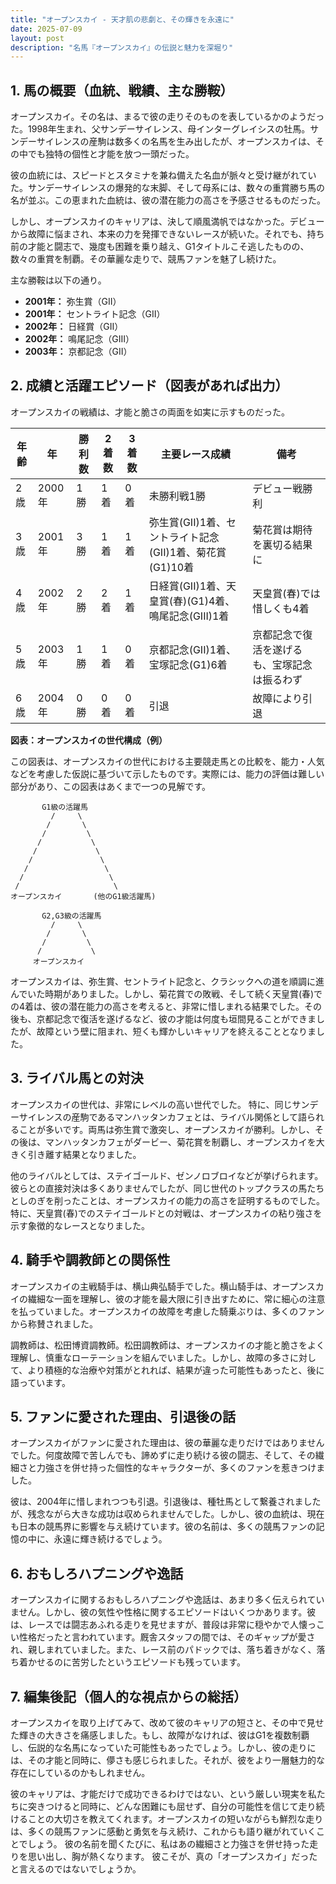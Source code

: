 ```yaml
---
title: "オープンスカイ - 天才肌の悲劇と、その輝きを永遠に"
date: 2025-07-09
layout: post
description: "名馬『オープンスカイ』の伝説と魅力を深堀り"
---
```


## 1. 馬の概要（血統、戦績、主な勝鞍）

オープンスカイ。その名は、まるで彼の走りそのものを表しているかのようだった。1998年生まれ、父サンデーサイレンス、母インターグレイシスの牡馬。サンデーサイレンスの産駒は数多くの名馬を生み出したが、オープンスカイは、その中でも独特の個性と才能を放つ一頭だった。

彼の血統には、スピードとスタミナを兼ね備えた名血が脈々と受け継がれていた。サンデーサイレンスの爆発的な末脚、そして母系には、数々の重賞勝ち馬の名が並ぶ。この恵まれた血統は、彼の潜在能力の高さを予感させるものだった。

しかし、オープンスカイのキャリアは、決して順風満帆ではなかった。デビューから故障に悩まされ、本来の力を発揮できないレースが続いた。それでも、持ち前の才能と闘志で、幾度も困難を乗り越え、G1タイトルこそ逃したものの、数々の重賞を制覇。その華麗な走りで、競馬ファンを魅了し続けた。

主な勝鞍は以下の通り。

* **2001年：**  弥生賞（GII）
* **2001年：**  セントライト記念（GII）
* **2002年：**  日経賞（GII）
* **2002年：**  鳴尾記念（GIII）
* **2003年：**  京都記念（GII）


## 2. 成績と活躍エピソード（図表があれば出力）

オープンスカイの戦績は、才能と脆さの両面を如実に示すものだった。

| 年齢 | 年 | 勝利数 | 2着数 | 3着数 | 主要レース成績 | 備考 |
|---|---|---|---|---|---|---|
| 2歳 | 2000年 | 1勝 | 1着 | 0着 |  未勝利戦1勝 | デビュー戦勝利 |
| 3歳 | 2001年 | 3勝 | 1着 | 1着 | 弥生賞(GII)1着、セントライト記念(GII)1着、菊花賞(G1)10着 | 菊花賞は期待を裏切る結果に |
| 4歳 | 2002年 | 2勝 | 2着 | 1着 | 日経賞(GII)1着、天皇賞(春)(G1)4着、鳴尾記念(GIII)1着 | 天皇賞(春)では惜しくも4着 |
| 5歳 | 2003年 | 1勝 | 1着 | 0着 | 京都記念(GII)1着、宝塚記念(G1)6着 | 京都記念で復活を遂げるも、宝塚記念は振るわず |
| 6歳 | 2004年 | 0勝 | 0着 | 0着 |  引退 | 故障により引退 |


**図表：オープンスカイの世代構成（例）**

この図表は、オープンスカイの世代における主要競走馬との比較を、能力・人気などを考慮した仮説に基づいて示したものです。実際には、能力の評価は難しい部分があり、この図表はあくまで一つの見解です。

```
       G1級の活躍馬
         /     \
        /       \
       /         \
      /           \
     /             \
    /               \
   /                 \
  /                   \
 /                     \
オープンスカイ       (他のG1級活躍馬)

       G2,G3級の活躍馬
         /     \
        /       \
       /         \
      /           \
     オープンスカイ
```

オープンスカイは、弥生賞、セントライト記念と、クラシックへの道を順調に進んでいた時期がありました。しかし、菊花賞での敗戦、そして続く天皇賞(春)での4着は、彼の潜在能力の高さを考えると、非常に惜しまれる結果でした。その後も、京都記念で復活を遂げるなど、彼の才能は何度も垣間見ることができましたが、故障という壁に阻まれ、短くも輝かしいキャリアを終えることとなりました。


## 3. ライバル馬との対決

オープンスカイの世代は、非常にレベルの高い世代でした。  特に、同じサンデーサイレンスの産駒であるマンハッタンカフェとは、ライバル関係として語られることが多いです。両馬は弥生賞で激突し、オープンスカイが勝利。しかし、その後は、マンハッタンカフェがダービー、菊花賞を制覇し、オープンスカイを大きく引き離す結果となりました。

他のライバルとしては、ステイゴールド、ゼンノロブロイなどが挙げられます。彼らとの直接対決は多くありませんでしたが、同じ世代のトップクラスの馬たちとしのぎを削ったことは、オープンスカイの能力の高さを証明するものでした。特に、天皇賞(春)でのステイゴールドとの対戦は、オープンスカイの粘り強さを示す象徴的なレースとなりました。


## 4. 騎手や調教師との関係性

オープンスカイの主戦騎手は、横山典弘騎手でした。横山騎手は、オープンスカイの繊細な一面を理解し、彼の才能を最大限に引き出すために、常に細心の注意を払っていました。オープンスカイの故障を考慮した騎乗ぶりは、多くのファンから称賛されました。

調教師は、松田博資調教師。松田調教師は、オープンスカイの才能と脆さをよく理解し、慎重なローテーションを組んでいました。しかし、故障の多さに対して、より積極的な治療や対策がとれれば、結果が違った可能性もあったと、後に語っています。


## 5. ファンに愛された理由、引退後の話

オープンスカイがファンに愛された理由は、彼の華麗な走りだけではありませんでした。何度故障で苦しんでも、諦めずに走り続ける彼の闘志、そして、その繊細さと力強さを併せ持った個性的なキャラクターが、多くのファンを惹きつけました。

彼は、2004年に惜しまれつつも引退。引退後は、種牡馬として繋養されましたが、残念ながら大きな成功は収められませんでした。しかし、彼の血統は、現在も日本の競馬界に影響を与え続けています。彼の名前は、多くの競馬ファンの記憶の中に、永遠に輝き続けるでしょう。


## 6. おもしろハプニングや逸話

オープンスカイに関するおもしろハプニングや逸話は、あまり多く伝えられていません。しかし、彼の気性や性格に関するエピソードはいくつかあります。彼は、レースでは闘志あふれる走りを見せますが、普段は非常に穏やかで人懐っこい性格だったと言われています。厩舎スタッフの間では、そのギャップが愛され、親しまれていました。また、レース前のパドックでは、落ち着きがなく、落ち着かせるのに苦労したというエピソードも残っています。


## 7. 編集後記（個人的な視点からの総括）

オープンスカイを取り上げてみて、改めて彼のキャリアの短さと、その中で見せた輝きの大きさを痛感しました。もし、故障がなければ、彼はG1を複数制覇し、伝説的な名馬になっていた可能性もあったでしょう。しかし、彼の走りには、その才能と同時に、儚さも感じられました。それが、彼をより一層魅力的な存在にしているのかもしれません。

彼のキャリアは、才能だけで成功できるわけではない、という厳しい現実を私たちに突きつけると同時に、どんな困難にも屈せず、自分の可能性を信じて走り続けることの大切さを教えてくれます。オープンスカイの短いながらも鮮烈な走りは、多くの競馬ファンに感動と勇気を与え続け、これからも語り継がれていくことでしょう。  彼の名前を聞くたびに、私はあの繊細さと力強さを併せ持った走りを思い出し、胸が熱くなります。  彼こそが、真の「オープンスカイ」だったと言えるのではないでしょうか。
